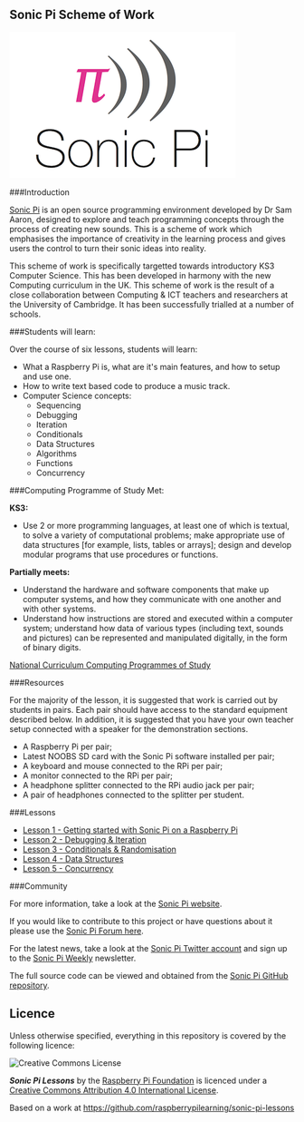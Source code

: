 ## Sonic Pi Scheme of Work

![](sonic-pi.png)

###Introduction

[Sonic Pi](http://www.cl.cam.ac.uk/projects/raspberrypi/sonicpi/) is an open source programming environment developed by Dr Sam Aaron, designed to explore and teach programming concepts through the process of creating new sounds. This is a scheme of work which emphasises the importance of creativity in the learning process and gives users the control to turn their sonic ideas into reality.

This scheme of work is specifically targetted towards introductory KS3 Computer Science. This has been developed in harmony with the new Computing curriculum in the UK. This scheme of work is the result of a close collaboration between Computing & ICT teachers and researchers at the University of Cambridge. It has been successfully trialled at a number of schools.

###Students will learn:

Over the course of six lessons, students will learn:

- What a Raspberry Pi is, what are it's main features, and how to setup and use one.
- How to write text based code to produce a music track.
- Computer Science concepts:
	- Sequencing
	- Debugging
	- Iteration
	- Conditionals
	- Data Structures
	- Algorithms
	- Functions
	- Concurrency

###Computing Programme of Study Met:

**KS3:**

- Use 2 or more programming languages, at least one of which is textual, to solve a variety of computational problems; make appropriate use of data structures [for example, lists, tables or arrays]; design and develop modular programs that use procedures or functions.

**Partially meets:**

- Understand the hardware and software components that make up computer systems, and how they communicate with one another and with other systems.
- Understand how instructions are stored and executed within a computer system; understand how data of various types (including text, sounds and pictures) can be represented and manipulated digitally, in the form of binary digits.

[National Curriculum Computing Programmes of Study](https://www.gov.uk/government/publications/national-curriculum-in-england-computing-programmes-of-study/national-curriculum-in-england-computing-programmes-of-study#key-stage-3)

###Resources

For the majority of the lesson, it is suggested that work is carried out by students in pairs. Each pair should have access to the standard equipment described below. In addition, it is suggested that you have your own teacher setup connected with a speaker for the demonstration sections.

- A Raspberry Pi per pair;
- Latest NOOBS SD card with the Sonic Pi software installed per pair;
- A keyboard and mouse connected to the RPi per pair;
- A monitor connected to the RPi per pair;
- A headphone splitter connected to the RPi audio jack per pair;
- A pair of headphones connected to the splitter per student.

###Lessons

- [Lesson 1 - Getting started with Sonic Pi on a Raspberry Pi](Lesson-1/lesson-plan-1.md)
- [Lesson 2 - Debugging & Iteration](Lesson-2/lesson-plan-2.md)
- [Lesson 3 - Conditionals & Randomisation](Lesson-3/lesson-plan-3.md)
- [Lesson 4 - Data Structures](Lesson-4/lesson-plan-4.md)
- [Lesson 5 - Concurrency](Lesson-5/lesson-plan-5.md)

###Community

For more information, take a look at the [Sonic Pi website](http://sonic-pi.net).

If you would like to contribute to this project or have questions about it please use the [Sonic Pi Forum here](https://groups.google.com/forum/#!forum/sonic-pi).

For the latest news, take a look at the [Sonic Pi Twitter account](https://twitter.com/sonic_pi) and sign up to the [Sonic Pi Weekly](http://eepurl.com/9SLYX) newsletter.

The full source code can be viewed and obtained from the [Sonic Pi GitHub repository](https://github.com/samaaron/sonic-pi).

## Licence

Unless otherwise specified, everything in this repository is covered by the following licence:

![Creative Commons License](http://i.creativecommons.org/l/by-sa/4.0/88x31.png)

***Sonic Pi Lessons*** by the [Raspberry Pi Foundation](http://raspberrypi.org) is licenced under a [Creative Commons Attribution 4.0 International License](http://creativecommons.org/licenses/by-sa/4.0/).

Based on a work at https://github.com/raspberrypilearning/sonic-pi-lessons
